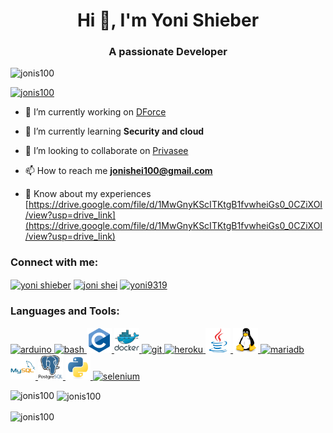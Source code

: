 <h1 align="center">Hi 👋, I'm Yoni Shieber</h1>
<h3 align="center">A passionate Developer</h3>

<p align="left"> <img src="https://komarev.com/ghpvc/?username=jonis100&label=Profile%20views&color=0e75b6&style=flat" alt="jonis100" /> </p>

<p align="left"> <a href="https://github.com/ryo-ma/github-profile-trophy"><img src="https://github-profile-trophy.vercel.app/?username=jonis100" alt="jonis100" /></a> </p>

- 🔭 I’m currently working on [DForce](https://github.com/jonis100/DForce)

- 🌱 I’m currently learning **Security and cloud**

- 👯 I’m looking to collaborate on [Privasee](https://github.com/jonis100/IPCameraDetector)

- 📫 How to reach me **jonishei100@gmail.com**

- 📄 Know about my experiences [https://drive.google.com/file/d/1MwGnyKScITKtgB1fvwheiGs0_0CZiXOI/view?usp=drive_link](https://drive.google.com/file/d/1MwGnyKScITKtgB1fvwheiGs0_0CZiXOI/view?usp=drive_link)

<h3 align="left">Connect with me:</h3>
<p align="left">
<a href="https://linkedin.com/in/yoni shieber" target="blank"><img align="center" src="https://raw.githubusercontent.com/rahuldkjain/github-profile-readme-generator/master/src/images/icons/Social/linked-in-alt.svg" alt="yoni shieber" height="30" width="40" /></a>
<a href="https://www.youtube.com/c/joni shei" target="blank"><img align="center" src="https://raw.githubusercontent.com/rahuldkjain/github-profile-readme-generator/master/src/images/icons/Social/youtube.svg" alt="joni shei" height="30" width="40" /></a>
<a href="https://www.leetcode.com/yoni9319" target="blank"><img align="center" src="https://raw.githubusercontent.com/rahuldkjain/github-profile-readme-generator/master/src/images/icons/Social/leet-code.svg" alt="yoni9319" height="30" width="40" /></a>
</p>

<h3 align="left">Languages and Tools:</h3>
<p align="left"> <a href="https://www.arduino.cc/" target="_blank" rel="noreferrer"> <img src="https://cdn.worldvectorlogo.com/logos/arduino-1.svg" alt="arduino" width="40" height="40"/> </a> <a href="https://www.gnu.org/software/bash/" target="_blank" rel="noreferrer"> <img src="https://www.vectorlogo.zone/logos/gnu_bash/gnu_bash-icon.svg" alt="bash" width="40" height="40"/> </a> <a href="https://www.cprogramming.com/" target="_blank" rel="noreferrer"> <img src="https://raw.githubusercontent.com/devicons/devicon/master/icons/c/c-original.svg" alt="c" width="40" height="40"/> </a> <a href="https://www.docker.com/" target="_blank" rel="noreferrer"> <img src="https://raw.githubusercontent.com/devicons/devicon/master/icons/docker/docker-original-wordmark.svg" alt="docker" width="40" height="40"/> </a> <a href="https://git-scm.com/" target="_blank" rel="noreferrer"> <img src="https://www.vectorlogo.zone/logos/git-scm/git-scm-icon.svg" alt="git" width="40" height="40"/> </a> <a href="https://heroku.com" target="_blank" rel="noreferrer"> <img src="https://www.vectorlogo.zone/logos/heroku/heroku-icon.svg" alt="heroku" width="40" height="40"/> </a> <a href="https://www.java.com" target="_blank" rel="noreferrer"> <img src="https://raw.githubusercontent.com/devicons/devicon/master/icons/java/java-original.svg" alt="java" width="40" height="40"/> </a> <a href="https://www.linux.org/" target="_blank" rel="noreferrer"> <img src="https://raw.githubusercontent.com/devicons/devicon/master/icons/linux/linux-original.svg" alt="linux" width="40" height="40"/> </a> <a href="https://mariadb.org/" target="_blank" rel="noreferrer"> <img src="https://www.vectorlogo.zone/logos/mariadb/mariadb-icon.svg" alt="mariadb" width="40" height="40"/> </a> <a href="https://www.mysql.com/" target="_blank" rel="noreferrer"> <img src="https://raw.githubusercontent.com/devicons/devicon/master/icons/mysql/mysql-original-wordmark.svg" alt="mysql" width="40" height="40"/> </a> <a href="https://www.postgresql.org" target="_blank" rel="noreferrer"> <img src="https://raw.githubusercontent.com/devicons/devicon/master/icons/postgresql/postgresql-original-wordmark.svg" alt="postgresql" width="40" height="40"/> </a> <a href="https://www.python.org" target="_blank" rel="noreferrer"> <img src="https://raw.githubusercontent.com/devicons/devicon/master/icons/python/python-original.svg" alt="python" width="40" height="40"/> </a> <a href="https://www.selenium.dev" target="_blank" rel="noreferrer"> <img src="https://raw.githubusercontent.com/detain/svg-logos/780f25886640cef088af994181646db2f6b1a3f8/svg/selenium-logo.svg" alt="selenium" width="40" height="40"/> </a> </p>

<p><img align="left" src="https://github-readme-stats.vercel.app/api/top-langs?username=jonis100&show_icons=true&locale=en&layout=compact" alt="jonis100" /></p>

<p>&nbsp;<img align="center" src="https://github-readme-stats.vercel.app/api?username=jonis100&show_icons=true&locale=en" alt="jonis100" /></p>

<p><img align="center" src="https://github-readme-streak-stats.herokuapp.com/?user=jonis100&" alt="jonis100" /></p>
